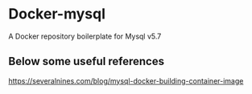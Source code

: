 # Docker-mysql
A Docker repository boilerplate for Mysql v5.7

## Below some useful references
 https://severalnines.com/blog/mysql-docker-building-container-image
